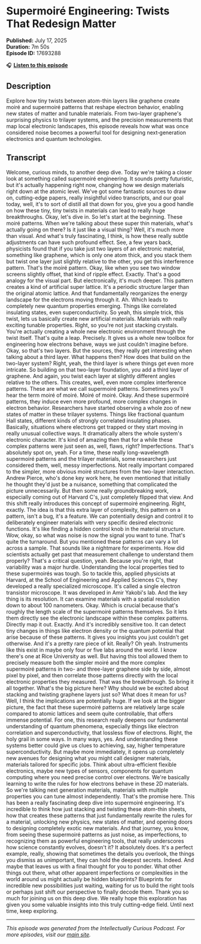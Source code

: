 # Supermoiré Engineering: Twists That Redesign Matter

**Published:** July 17, 2025  
**Duration:** 7m 50s  
**Episode ID:** 17693288

🎧 **[Listen to this episode](https://intellectuallycurious.buzzsprout.com/2529712/episodes/17693288-supermoiré-engineering-twists-that-redesign-matter)**

## Description

Explore how tiny twists between atom-thin layers like graphene create moiré and supermoiré patterns that reshape electron behavior, enabling new states of matter and tunable materials. From two-layer graphene's surprising physics to trilayer systems, and the precision measurements that map local electronic landscapes, this episode reveals how what was once considered noise becomes a powerful tool for designing next‑generation electronics and quantum technologies.

## Transcript

Welcome, curious minds, to another deep dive. Today we're taking a closer look at something called supermoiré engineering. It sounds pretty futuristic, but it's actually happening right now, changing how we design materials right down at the atomic level. We've got some fantastic sources to draw on, cutting-edge papers, really insightful video transcripts, and our goal today, well, it's to sort of distill all that down for you, give you a good handle on how these tiny, tiny twists in materials can lead to really huge breakthroughs. Okay, let's dive in. So let's start at the beginning. These moiré patterns. When we're talking about these super thin materials, what's actually going on there? Is it just like a visual thing? Well, it's much more than visual. And what's truly fascinating, I think, is how these really subtle adjustments can have such profound effect. See, a few years back, physicists found that if you take just two layers of an electronic material, something like graphene, which is only one atom thick, and you stack them but twist one layer just slightly relative to the other, you get this interference pattern. That's the moiré pattern. Okay, like when you see two window screens slightly offset, that kind of ripple effect. Exactly. That's a good analogy for the visual part. But electronically, it's much deeper. This pattern creates a kind of artificial super lattice. It's a periodic structure larger than the original atomic lattice. And that fundamentally reorganizes the energy landscape for the electrons moving through it. Ah. Which leads to completely new quantum properties emerging. Things like correlated insulating states, even superconductivity. So yeah, this simple trick, this twist, lets us basically create new artificial materials. Materials with really exciting tunable properties. Right, so you're not just stacking crystals. You're actually creating a whole new electronic environment through the twist itself. That's quite a leap. Precisely. It gives us a whole new toolbox for engineering how electrons behave, ways we just couldn't imagine before. Okay, so that's two layers. But the sources, they really get interesting when talking about a third layer. What happens then? How does that build on the two-layer system? Right, yeah, the third layer is where things get even more intricate. So building on that two-layer foundation, you add a third layer of graphene. And again, you twist each layer at slightly different angles relative to the others. This creates, well, even more complex interference patterns. These are what we call supermoiré patterns. Sometimes you'll hear the term moiré of moiré. Moiré of moiré. Okay. And these supermoiré patterns, they induce even more profound, more complex changes in electron behavior. Researchers have started observing a whole zoo of new states of matter in these trilayer systems. Things like fractional quantum Hall states, different kinds of strongly correlated insulating phases. Basically, situations where electrons get trapped or they start moving in really unusual collective ways. It dramatically alters the whole system's electronic character. It's kind of amazing then that for a while these complex patterns were just seen as, well, flaws, right? Imperfections. That's absolutely spot on, yeah. For a time, these really long-wavelength supermoiré patterns and the trilayer materials, some researchers just considered them, well, messy imperfections. Not really important compared to the simpler, more obvious moiré structures from the two-layer interaction. Andrew Pierce, who's done key work here, he even mentioned that initially he thought they'd just be a nuisance, something that complicated the picture unnecessarily. But then some really groundbreaking work, especially coming out of Harvard C's, just completely flipped that view. And this shift really introduces this concept of supermoiré engineering. Right, exactly. The idea is that this extra layer of complexity, this pattern on a pattern, isn't a bug, it's a feature. We can potentially design and control it to deliberately engineer materials with very specific desired electronic functions. It's like finding a hidden control knob in the material structure. Wow, okay, so what was noise is now the signal you want to tune. That's quite the turnaround. But you mentioned these patterns can vary a lot across a sample. That sounds like a nightmare for experiments. How did scientists actually get past that measurement challenge to understand them properly? That's a critical question, yeah. Because you're right, that variability was a major hurdle. Understanding the local properties tied to these supermoirés was tough. So to tackle this, applied physicists at Harvard, at the School of Engineering and Applied Sciences C's, they developed a really specialized microscope. It's called a single electron transistor microscope. It was developed in Amir Yakobi's lab. And the key thing is its resolution. It can examine materials with a spatial resolution down to about 100 nanometers. Okay. Which is crucial because that's roughly the length scale of the supermoiré patterns themselves. So it lets them directly see the electronic landscape within these complex patterns. Directly map it out. Exactly. And it's incredibly sensitive too. It can detect tiny changes in things like electron density or the quantum potential that arise because of these patterns. It gives you insights you just couldn't get otherwise. And it's a pretty rare piece of kit. Really? Oh yeah. Instruments like this exist in maybe only four or five labs around the world. I know there's one at Rice University as well. But having this tool allowed them to precisely measure both the simpler moiré and the more complex supermoiré patterns in two- and three-layer graphene side by side, almost pixel by pixel, and then correlate those patterns directly with the local electronic properties they measured. That was the breakthrough. So bring it all together. What's the big picture here? Why should we be excited about stacking and twisting graphene layers just so? What does it mean for us? Well, I think the implications are potentially huge. If we look at the bigger picture, the fact that these supermoiré patterns are relatively large scale compared to atomic lattices and seem quite controllable, that offers immense potential. For one, this research really deepens our fundamental understanding of quantum phenomena, especially things like electron correlation and superconductivity, that lossless flow of electrons. Right, the holy grail in some ways. In many ways, yes. And understanding these systems better could give us clues to achieving, say, higher temperature superconductivity. But maybe more immediately, it opens up completely new avenues for designing what you might call designer materials, materials tailored for specific jobs. Think about ultra-efficient flexible electronics, maybe new types of sensors, components for quantum computing where you need precise control over electrons. We're basically learning to write the rules for how electrons behave in these 2D materials. So we're talking next generation materials, materials with multiple properties you can tune almost independently. That's the promise here. This has been a really fascinating deep dive into supermoiré engineering. It's incredible to think how just stacking and twisting these atom-thin sheets, how that creates these patterns that just fundamentally rewrite the rules for a material, unlocking new physics, new states of matter, and opening doors to designing completely exotic new materials. And that journey, you know, from seeing these supermoiré patterns as just noise, as imperfections, to recognizing them as powerful engineering tools, that really underscores how science constantly evolves, doesn't it? It absolutely does. It's a perfect example, really, showing that sometimes the details you overlook, the things you dismiss as unimportant, they can hold the deepest secrets. Indeed. And maybe that leaves us with a final thought for you to ponder. What other things out there, what other apparent imperfections or complexities in the world around us might actually be hidden blueprints? Blueprints for incredible new possibilities just waiting, waiting for us to build the right tools or perhaps just shift our perspective to finally decode them. Thank you so much for joining us on this deep dive. We really hope this exploration has given you some valuable insights into this truly cutting-edge field. Until next time, keep exploring.

---
*This episode was generated from the Intellectually Curious Podcast. For more episodes, visit our [main site](https://intellectuallycurious.buzzsprout.com).*
